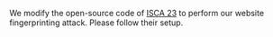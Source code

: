 We modify the open-source code of [ISCA 23](https://github.com/jackcook/bigger-fish) to perform our website fingerprinting attack. Please follow their setup.



